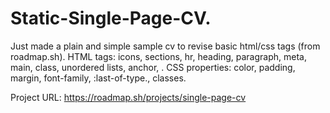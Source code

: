 # Static-Single-Page-CV.
Just made a plain and simple sample cv to revise basic html/css tags (from roadmap.sh). 
HTML tags:  icons, sections, hr, heading, paragraph, meta, main, class, unordered lists, anchor, .
CSS properties: color, padding, margin, font-family, :last-of-type., classes. 

Project URL: https://roadmap.sh/projects/single-page-cv
